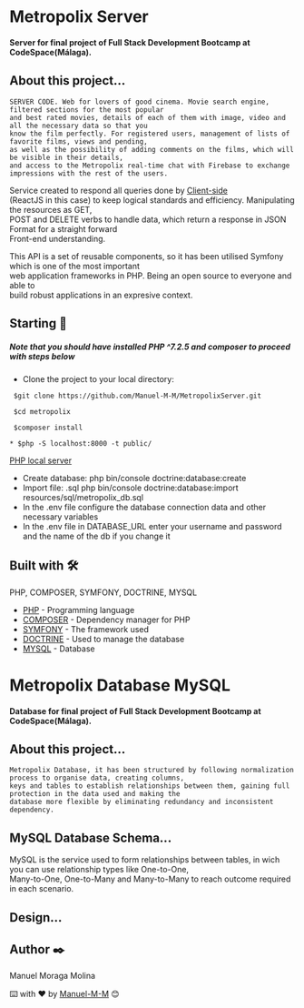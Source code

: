 # Metropolix Server

#### Server for final project of Full Stack Development Bootcamp at CodeSpace(Málaga).  

## About this project... 

````
SERVER CODE. Web for lovers of good cinema. Movie search engine, filtered sections for the most popular  
and best rated movies, details of each of them with image, video and all the necessary data so that you  
know the film perfectly. For registered users, management of lists of favorite films, views and pending,  
as well as the possibility of adding comments on the films, which will be visible in their details,  
and access to the Metropolix real-time chat with Firebase to exchange impressions with the rest of the users.  
````

Service created to respond all queries done by [Client-side](https://en.wikipedia.org/wiki/Client-side#:~:text=Client%2Dside%20refers%20to%20operations,relationship%20in%20a%20computer%20network.)  
(ReactJS in this case) to keep logical standards and efficiency. Manipulating the resources as GET,  
POST and DELETE verbs to handle data, which return a response in JSON Format for a straight forward  
Front-end understanding.

This API is a set of reusable components, so it has been utilised Symfony which is one of the most important  
web application frameworks in PHP. Being an open source to everyone and able to  
build robust applications in an expresive context.

## Starting  🚀

##### Note that you should have installed PHP ^7.2.5 and composer to proceed with steps below
* Clone the project to your local directory:
```` 
 $git clone https://github.com/Manuel-M-M/MetropolixServer.git
````
````
 $cd metropolix  
````
````
 $composer install
````
````
* $php -S localhost:8000 -t public/
````  
[PHP local server](https://www.php.net/manual/en/features.commandline.webserver.php)   
* Create database: php bin/console doctrine:database:create 
* Import file: .sql php bin/console doctrine:database:import resources/sql/metropolix_db.sql
* In the .env file configure the database connection data and other necessary variables
* In the .env file in DATABASE_URL enter your username and password and the name of the db if you change it

## Built with  🛠️

PHP, COMPOSER, SYMFONY, DOCTRINE, MYSQL

- [PHP](https://www.php.net/) - Programming language
- [COMPOSER](https://getcomposer.org/) - Dependency manager for PHP  
- [SYMFONY](https://symfony.com/) - The framework used 
- [DOCTRINE](https://www.doctrine-project.org/) - Used to manage the database 
- [MYSQL](https://www.mysql.com/) - Database

# Metropolix Database MySQL

#### Database for final project of Full Stack Development Bootcamp at CodeSpace(Málaga). 

## About this project...

````
Metropolix Database, it has been structured by following normalization process to organise data, creating columns,  
keys and tables to establish relationships between them, gaining full protection in the data used and making the  
database more flexible by eliminating redundancy and inconsistent dependency.
````

## MySQL Database Schema...
 
MySQL is the service used to form relationships between tables, in wich you can use relationship types like One-to-One,  
Many-to-One, One-to-Many and Many-to-Many to reach outcome required in each scenario.

## Design...

## Author  ✒️

 Manuel Moraga Molina

⌨️ with ❤️ by [Manuel-M-M](https://github.com/Manuel-M-M) 😊

